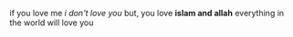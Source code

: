 if you love me _i don't love you_ but, you love **islam and allah** everything in the world will love you
